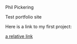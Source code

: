 Phil Pickering

Test portfolio site

Here is a link to my first project: 

[a relative link](https://github.com/phildc/html-css-workshop/blob/gh-pages/01-11-image-flow.html)
